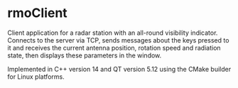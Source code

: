 # rmoClient
Client application for a radar station with an all-round visibility indicator. Connects to the server via TCP, sends messages about the keys pressed to it and receives the current antenna position, rotation speed and radiation state, then displays these parameters in the window.

Implemented in C++ version 14 and QT version 5.12 using the CMake builder for Linux platforms.

